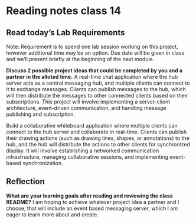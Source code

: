 # Reading notes class 14

## Read today’s Lab Requirements

Note: Requirement is to spend one lab session working on this project, however additional time may be an option. Due date will be given in class and we’ll present briefly at the beginning of the next module.

**Discuss 2 possible project ideas that could be completed by you and a partner in the alloted time.**
A real-time chat application where the hub server acts as a central messaging hub, and multiple clients can connect to it to exchange messages. Clients can publish messages to the hub, which will then distribute the messages to other connected clients based on their subscriptions. This project will involve implementing a server-client architecture, event-driven communication, and handling message publishing and subscription.

Build a collaborative whiteboard application where multiple clients can connect to the hub server and collaborate in real-time. Clients can publish their drawing actions (such as drawing lines, shapes, or annotations) to the hub, and the hub will distribute the actions to other clients for synchronized display. It will involve establishing a networked communication infrastructure, managing collaborative sessions, and implementing event-based synchronization.

## Reflection

**What are your learning goals after reading and reviewing the class README?**
I am hoping to achieve whatever project idea a partner and I choose, that will include an event based messaging server, which I am eager to learn more about and create.
